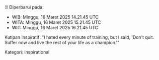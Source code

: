 ⏰ Diperbarui pada:
- WIB: Minggu, 16 Maret 2025 14.21.45 UTC
- WITA: Minggu, 16 Maret 2025 15.21.45 UTC
- WIT: Minggu, 16 Maret 2025 16.21.45 UTC

Kutipan Inspiratif:
"I hated every minute of training, but I said, 'Don't quit. Suffer now and live the rest of your life as a champion.'"


Kategori: inspirational

